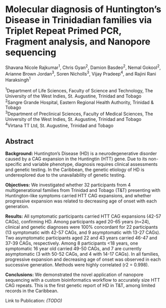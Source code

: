 # Molecular diagnosis of Huntington’s Disease in Trinidadian families via Triplet Repeat Primed PCR, Fragment analysis, and Nanopore sequencing

Shavana Nicole Rajkumar<sup>1</sup>, Chris Gyan<sup>2</sup>, Damion Basdeo<sup>2</sup>, Nemal Gokool<sup>2</sup>, Arianne Brown Jordan<sup>3</sup>, Soren Nicholls<sup>3</sup>, Vijay Pradeep<sup>4</sup>, and Rajini Rani Haraksingh<sup>1</sup>

<sup>1</sup>Department of Life Sciences, Faculty of Science and Technology, The University of the West Indies, St. Augustine, Trinidad and Tobago<br>
<sup>2</sup>Sangre Grande Hospital, Eastern Regional Health Authority, Trinidad & Tobago<br>
<sup>3</sup>Department of Preclinical Sciences, Faculty of Medical Sciences, The University of the West Indies, St. Augustine, Trinidad and Tobago<br>
<sup>4</sup>Virtana TT Ltd, St. Augustine, Trinidad and Tobago

## Abstract
**Background:** Huntington’s Disease (HD) is a neurodegenerative disorder caused by a CAG expansion in the Huntingtin (HTT) gene. Due to its non-specific and variable phenotype, diagnosis requires clinical assessments and genetic testing. In the Caribbean, the genetic etiology of HD is underexplored due to the unavailability of genetic testing.

**Objectives:** We investigated whether 32 participants from 4 multigenerational families from Trinidad and Tobago (T&T) presenting with Huntington-like symptoms carried HTT CAG expansions, and whether progressive expansion was related to decreasing age of onset with each generation.

**Results:** All symptomatic participants carried HTT CAG expansions (42-57 CAGs), confirming HD. Among participants aged 20-65 years (n=24), clinical and genetic diagnoses were 100% concordant for 22 participants (13 symptomatic with 42-57 CAGs, and 9 asymptomatic with 13-27 CAGs). Two asymptomatic participants aged 22 and 43 years carried 46-47 and 37-39 CAGs, respectively. Among 8 participants &lt;18 years, one symptomatic 16 year old carried 49-50 CAGs, and 7 are currently asymptomatic (3 with 50-52 CAGs, and 4 with 14-17 CAGs). In all families, progressive expansion and decreasing age of onset was observed in each successive generation. Methods were highly correlated (r2 = 0.998).

**Conclusions:** We demonstrated the novel application of nanopore sequencing with a custom bioinformatics workflow to accurately size HTT CAG repeats. This is the first genetic report of HD in T&T, among limited records in the Caribbean.

Link to Publication: *(TODO)*
